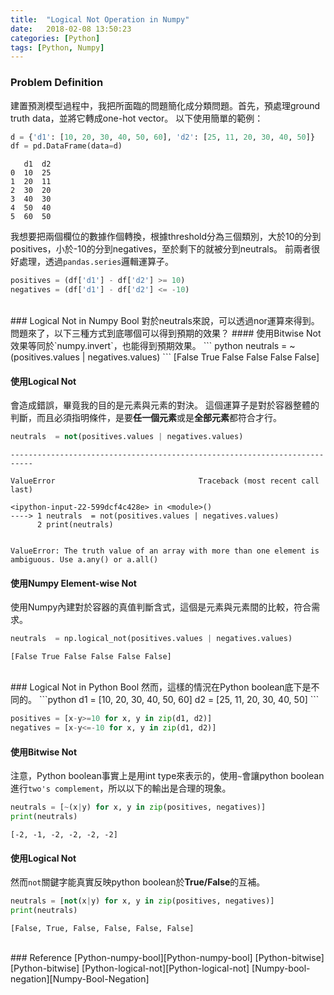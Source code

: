 ```yaml
---
title:  "Logical Not Operation in Numpy"
date:   2018-02-08 13:50:23
categories: [Python]
tags: [Python, Numpy]
---
```



### Problem Definition
建置預測模型過程中，我把所面臨的問題簡化成分類問題。首先，預處理ground truth data，並將它轉成one-hot vector。
以下使用簡單的範例：

``` python
d = {'d1': [10, 20, 30, 40, 50, 60], 'd2': [25, 11, 20, 30, 40, 50]}
df = pd.DataFrame(data=d)
```
	   d1  d2
	0  10  25
	1  20  11
	2  30  20
	3  40  30
	4  50  40
	5  60  50

我想要把兩個欄位的數據作個轉換，根據threshold分為三個類別，大於10的分到positives，小於-10的分到negatives，至於剩下的就被分到neutrals。 前兩者很好處理，透過`pandas.series`邏輯運算子。

``` python
positives = (df['d1'] - df['d2'] >= 10)
negatives = (df['d1'] - df['d2'] <= -10)
```


<br>
### Logical Not in Numpy Bool
對於neutrals來說，可以透過nor運算來得到。問題來了，以下三種方式到底哪個可以得到預期的效果？
#### 使用Bitwise Not
效果等同於`numpy.invert`，也能得到預期效果。
``` python
neutrals  = ~(positives.values | negatives.values)
```
	[False True False False False False]

#### 使用Logical Not
會造成錯誤，畢竟我的目的是元素與元素的對決。
這個運算子是對於容器整體的判斷，而且必須指明條件，是要**任一個元素**或是**全部元素**都符合才行。
``` python
neutrals  = not(positives.values | negatives.values)
```
    ---------------------------------------------------------------------------

    ValueError                                Traceback (most recent call last)

    <ipython-input-22-599dcf4c428e> in <module>()
    ----> 1 neutrals  = not(positives.values | negatives.values)
          2 print(neutrals)


    ValueError: The truth value of an array with more than one element is ambiguous. Use a.any() or a.all()

#### 使用Numpy Element-wise Not
使用Numpy內建對於容器的真值判斷含式，這個是元素與元素間的比較，符合需求。
``` python
neutrals  = np.logical_not(positives.values | negatives.values)
```
    [False True False False False False]


<br>
### Logical Not in Python Bool
然而，這樣的情況在Python boolean底下是不同的。
```python
d1 = [10, 20, 30, 40, 50, 60]
d2 = [25, 11, 20, 30, 40, 50]
```


```python
positives = [x-y>=10 for x, y in zip(d1, d2)]
negatives = [x-y<=-10 for x, y in zip(d1, d2)]
```


#### 使用Bitwise Not
注意，Python boolean事實上是用int type來表示的，使用`~`會讓python boolean進行`two's complement`，所以以下的輸出是合理的現象。
```python
neutrals = [~(x|y) for x, y in zip(positives, negatives)]
print(neutrals)
```

    [-2, -1, -2, -2, -2, -2]


#### 使用Logical Not
然而`not`關鍵字能真實反映python boolean於**True/False**的互補。
```python
neutrals = [not(x|y) for x, y in zip(positives, negatives)]
print(neutrals)
```

    [False, True, False, False, False, False]


<br>
### Reference
[Python-numpy-bool][Python-numpy-bool]  
[Python-bitwise][Python-bitwise]  
[Python-logical-not][Python-logical-not]  
[Numpy-bool-negation][Numpy-Bool-Negation]  

[Python-numpy-bool]: http://joergdietrich.github.io/python-numpy-bool-types.html
[Python-bitwise]:   https://stackoverflow.com/questions/791328/how-does-the-bitwise-complement-operator-tilde-work
[Python-logical-not]: https://stackoverflow.com/questions/21415661/logic-operator-for-boolean-indexing-in-pandas/21415990
[Numpy-Bool-Negation]: https://stackoverflow.com/questions/13600988/python-tilde-unary-operator-as-negation-numpy-bool-array